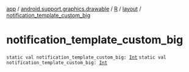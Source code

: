 [app](../../../index.md) / [android.support.graphics.drawable](../../index.md) / [R](../index.md) / [layout](index.md) / [notification_template_custom_big](./notification_template_custom_big.md)

# notification_template_custom_big

`static val notification_template_custom_big: `[`Int`](https://kotlinlang.org/api/latest/jvm/stdlib/kotlin/-int/index.html)
`static val notification_template_custom_big: `[`Int`](https://kotlinlang.org/api/latest/jvm/stdlib/kotlin/-int/index.html)